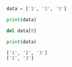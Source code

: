 ```python
data = ['1', '2', '3']

print(data)

del data[0]

print(data)
```

```bash
['1', '2', '3']
['2', '3']
```